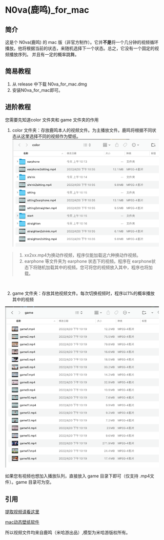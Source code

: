 # N0va(鹿鸣)_for_mac

## 简介

这是个 N0va(鹿鸣) 的 mac 版（非官方制作）。它并**不是**将一个几分钟的视频循环播放。他将根据当前的状态，来随机选择下一个状态。总之，它没有一个固定的视频播放序列。
并且有一定的概率跳舞。


## 简易教程
1. 从 release 中下载 N0va_for_mac.dmg
2. 安装N0va_for_mac即可。


## 进阶教程
您需要先知道color 文件夹和 game 文件夹的作用

1. color 文件夹：存放鹿鸣本人的视频文件。为主播放文件。鹿鸣将根据不同状态从这里选择不同的视频作为壁纸。
![图片alt](color.png "color 目录示意")

> 1. xx2xx.mp4为换动作视频，程序仅能加载这六种换动作视频。
> 2. earphone 等文件夹为 earphone 状态下的视频。程序在 earphone状态下将随机加载其中的视频。您可将您的视频放入其中，程序也将加载。


<br>

2. game 文件夹：存放其他视频文件。每次切换视频时，程序以1%的概率播放其中的视频

![图片alt](game.png "game 目录示意")<br>

如果您有视频也想加入播放队列，直接放入 game 目录下即可（仅支持 .mp4文件）。game 目录可为空。

## 引用

[提取视频请看这里](https://github.com/youfantan/N0vaResourceExtractor)<br>

[mac动态壁纸软件](https://github.com/zx1262111739/DynamicWallpaper)<br>

所以视频文件均来自鹿鸣（米哈游出品）,模型为米哈游版权所有。